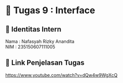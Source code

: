 # 📁 Tugas 9 : Interface

## 👤 Identitas Intern
Nama : Nafasyah Rizky Anandita            
NIM  : 235150607111005

## 🔗 Link Penjelasan Tugas

https://www.youtube.com/watch?v=dQw4w9WgXcQ

